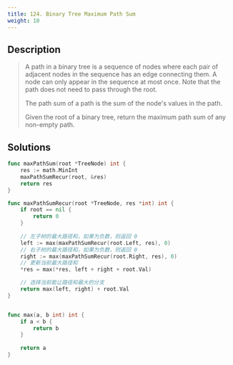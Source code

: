 ```yaml
---
title: 124. Binary Tree Maximum Path Sum
weight: 10
---
```


## Description
> A path in a binary tree is a sequence of nodes where each pair of adjacent nodes in the sequence has an edge connecting them. A node can only appear in the sequence at most once. Note that the path does not need to pass through the root.
> 
> The path sum of a path is the sum of the node's values in the path.
> 
> Given the root of a binary tree, return the maximum path sum of any non-empty path.

## Solutions

```go
func maxPathSum(root *TreeNode) int {
    res := math.MinInt
    maxPathSumRecur(root, &res)
    return res
}

func maxPathSumRecur(root *TreeNode, res *int) int {
    if root == nil {
        return 0
    }
    
    // 左子树的最大路径和，如果为负数，则返回 0
    left := max(maxPathSumRecur(root.Left, res), 0)
    // 右子树的最大路径和，如果为负数，则返回 0
    right := max(maxPathSumRecur(root.Right, res), 0)
    // 更新当前最大路径和
    *res = max(*res, left + right + root.Val)

    // 选择当前能让路径和最大的分支
    return max(left, right) + root.Val
}


func max(a, b int) int {
    if a < b {
        return b
    }
    
    return a
}
```

